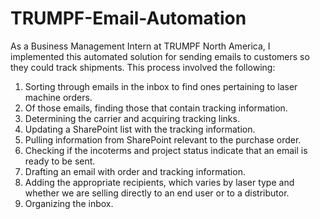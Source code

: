 # TRUMPF-Email-Automation
As a Business Management Intern at TRUMPF North America, I implemented this automated solution for sending emails to customers so they could track shipments. This process involved the following:
1. Sorting through emails in the inbox to find ones pertaining to laser machine orders.
2. Of those emails, finding those that contain tracking information.
3. Determining the carrier and acquiring tracking links.
4. Updating a SharePoint list with the tracking information.
5. Pulling information from SharePoint relevant to the purchase order.
6. Checking if the incoterms and project status indicate that an email is ready to be sent.
7. Drafting an email with order and tracking information.
8. Adding the appropriate recipients, which varies by laser type and whether we are selling directly to an end user or to a distributor.
9. Organizing the inbox.
